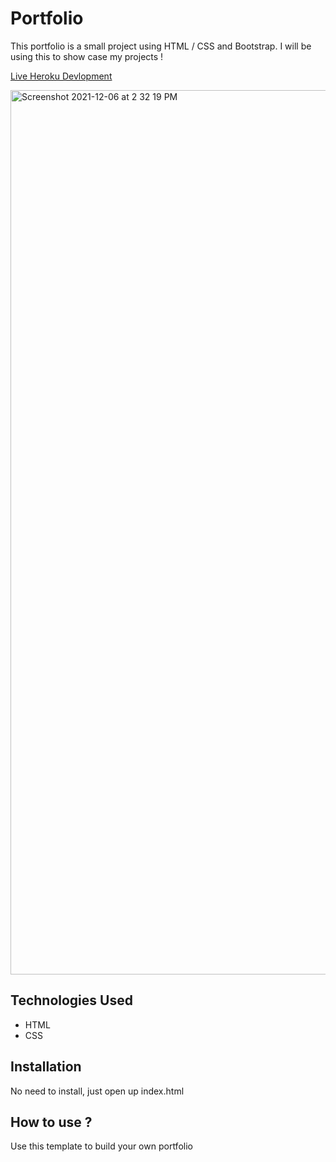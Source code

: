 # Portfolio

This  portfolio is a small project using HTML / CSS and Bootstrap. I will 
be using this to show case my projects !

[Live Heroku Devlopment](https://new-porfolio96.herokuapp.com/)

<img width="1415" alt="Screenshot 2021-12-06 at 2 32 19 PM" src="https://user-images.githubusercontent.com/63940676/144933562-e642d3e8-8262-49d9-8556-909c2d9c3a2b.png">


## Technologies Used

* HTML
* CSS

## Installation

No need to install, just open up index.html

## How to use ?

Use this template to build your own portfolio
